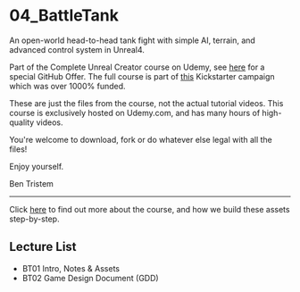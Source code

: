 # 04_BattleTank
An open-world head-to-head tank fight with simple AI, terrain, and advanced control system in Unreal4.

Part of the Complete Unreal Creator course on Udemy, see [here](https://www.udmy.com/unrealcourse?couponCode=GitHubSpecial) for a special GitHub Offer. The full course is part of [this](https://www.kickstarter.com/projects/bentristem/learn-to-make-video-games-unreal-developer-course) Kickstarter campaign which was over 1000% funded.

These are just the files from the course, not the actual tutorial videos. This course is exclusively hosted on Udemy.com, and has many hours of high-quality videos.

You're welcome to download, fork or do whatever else legal with all the files!

Enjoy yourself.

Ben Tristem

---
Click [here](https:://www.udmy.com/unrealcourse?couponCode=GitHubSpecial) to find out more about the course, and how we build these assets step-by-step.

## Lecture List
* BT01 Intro, Notes & Assets
* BT02 Game Design Document (GDD)
